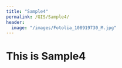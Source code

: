```yaml
---
title: "Sample4"
permalink: /GIS/Sample4/
header:
  image: "/images/Fotolia_108919730_M.jpg"
---
```


# This is Sample4
